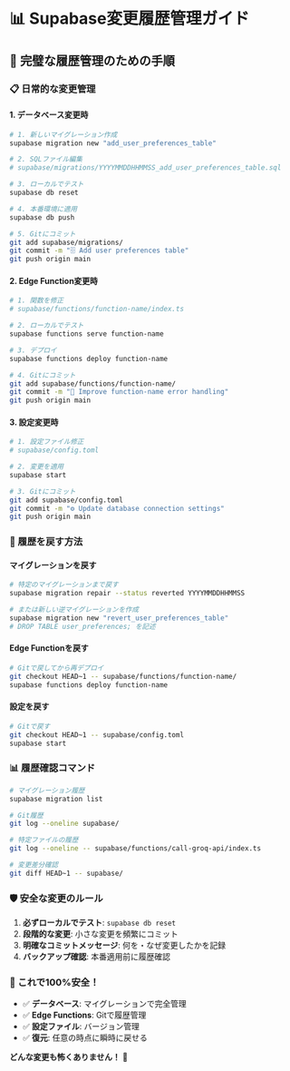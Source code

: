 # 📊 Supabase変更履歴管理ガイド

## 🎯 完璧な履歴管理のための手順

### 📋 日常的な変更管理

#### 1. **データベース変更時**
```bash
# 1. 新しいマイグレーション作成
supabase migration new "add_user_preferences_table"

# 2. SQLファイル編集
# supabase/migrations/YYYYMMDDHHMMSS_add_user_preferences_table.sql

# 3. ローカルでテスト
supabase db reset

# 4. 本番環境に適用
supabase db push

# 5. Gitにコミット
git add supabase/migrations/
git commit -m "🗄️ Add user preferences table"
git push origin main
```

#### 2. **Edge Function変更時**
```bash
# 1. 関数を修正
# supabase/functions/function-name/index.ts

# 2. ローカルでテスト
supabase functions serve function-name

# 3. デプロイ
supabase functions deploy function-name

# 4. Gitにコミット
git add supabase/functions/function-name/
git commit -m "🔧 Improve function-name error handling"
git push origin main
```

#### 3. **設定変更時**
```bash
# 1. 設定ファイル修正
# supabase/config.toml

# 2. 変更を適用
supabase start

# 3. Gitにコミット
git add supabase/config.toml
git commit -m "⚙️ Update database connection settings"
git push origin main
```

### 🔄 履歴を戻す方法

#### **マイグレーションを戻す**
```bash
# 特定のマイグレーションまで戻す
supabase migration repair --status reverted YYYYMMDDHHMMSS

# または新しい逆マイグレーションを作成
supabase migration new "revert_user_preferences_table"
# DROP TABLE user_preferences; を記述
```

#### **Edge Functionを戻す**
```bash
# Gitで戻してから再デプロイ
git checkout HEAD~1 -- supabase/functions/function-name/
supabase functions deploy function-name
```

#### **設定を戻す**
```bash
# Gitで戻す
git checkout HEAD~1 -- supabase/config.toml
supabase start
```

### 📊 履歴確認コマンド

```bash
# マイグレーション履歴
supabase migration list

# Git履歴
git log --oneline supabase/

# 特定ファイルの履歴
git log --oneline -- supabase/functions/call-groq-api/index.ts

# 変更差分確認
git diff HEAD~1 -- supabase/
```

### 🛡️ 安全な変更のルール

1. **必ずローカルでテスト**: `supabase db reset`
2. **段階的な変更**: 小さな変更を頻繁にコミット
3. **明確なコミットメッセージ**: 何を・なぜ変更したかを記録
4. **バックアップ確認**: 本番適用前に履歴確認

### 🎯 これで100%安全！

- ✅ **データベース**: マイグレーションで完全管理
- ✅ **Edge Functions**: Gitで履歴管理
- ✅ **設定ファイル**: バージョン管理
- ✅ **復元**: 任意の時点に瞬時に戻せる

**どんな変更も怖くありません！** 🚀



